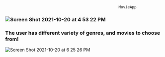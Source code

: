                                                        MovieApp 


<h3 align='left'A web application that allows users search for movies from the IMDB API. This application will store favorites and delete them. The stack i used to create this was MERN. </h3>


![Screen Shot 2021-10-20 at 4 53 22 PM](https://user-images.githubusercontent.com/69587570/138180558-5e9c31ea-a585-41cf-a8e4-cb4dd67f508a.png)

<h3 align='left'>The user has  different variety of genres, and movies to choose from!</h3>


![Screen Shot 2021-10-20 at 6 25 26 PM](https://user-images.githubusercontent.com/69587570/138181999-357493f6-c006-466d-99e2-7ac848f8a3aa.png)

